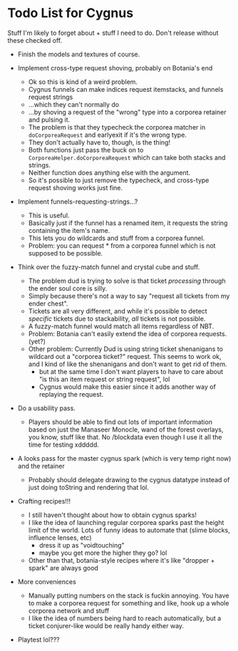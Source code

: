 Todo List for Cygnus
====================

Stuff I'm likely to forget about + stuff I need to do. Don't release without these checked off.

* Finish the models and textures of course.

* Implement cross-type request shoving, probably on Botania's end
  * Ok so this is kind of a weird problem.
  * Cygnus funnels can make indices request itemstacks, and funnels request strings
  * ...which they can't normally do
  * ...by shoving a request of the "wrong" type into a corporea retainer and pulsing it.
  * The problem is that they typecheck the corporea matcher in `doCorporeaRequest` and earlyexit if it's the wrong type.
  * They don't actually have to, though, is the thing!
  * Both functions just pass the buck on to `CorporeaHelper.doCorporeaRequest` which can take both stacks and strings.
  * Neither function does anything else with the argument.
  * So it's possible to just remove the typecheck, and cross-type request shoving works just fine.
  
* Implement funnels-requesting-strings...?
  * This is useful.
  * Basically just if the funnel has a renamed item, it requests the string containing the item's name.
  * This lets you do wildcards and stuff from a corporea funnel.
  * Problem: you can request * from a corporea funnel which is not supposed to be possible.

* Think over the fuzzy-match funnel and crystal cube and stuff.
  * The problem dud is trying to solve is that ticket *processing* through the ender soul core is silly.
  * Simply because there's not a way to say "request all tickets from my ender chest".
  * Tickets are all very different, and while it's possible to detect *specific* tickets due to stackability, *all* tickets is not possible.
  * A fuzzy-match funnel would match all items regardless of NBT.
  * Problem: Botania can't easily extend the idea of corporea requests. (yet?)
  * Other problem: Currently Dud is using string ticket shenanigans to wildcard out a "corporea ticket?" request. This seems to work ok, and I kind of like the shenanigans and don't want to get rid of them.
    * but at the same time I don't want players to have to care about "is this an item request or string request", lol
    * Cygnus would make this easier since it adds another way of replaying the request.

* Do a usability pass.
  * Players should be able to find out lots of important information based on just the Manaseer Monocle, wand of the forest overlays, you know, stuff like that. No /blockdata even though I use it all the time for testing xddddd.

* A looks pass for the master cygnus spark (which is very temp right now) and the retainer
  * Probably should delegate drawing to the cygnus datatype instead of just doing toString and rendering that lol.

* Crafting recipes!!!
  * I still haven't thought about how to obtain cygnus sparks!
  * I like the idea of launching regular corporea sparks past the height limit of the world. Lots of funny ideas to automate that (slime blocks, influence lenses, etc)
    * dress it up as "voidtouching"
    * maybe you get more the higher they go? lol
  * Other than that, botania-style recipes where it's like "dropper + spark" are always good

* More conveniences
  * Manually putting numbers on the stack is fuckin annoying. You have to make a corporea request for something and like, hook up a whole corporea network and stuff
  * I like the idea of numbers being hard to reach automatically, but a ticket conjurer-like would be really handy either way.

* Playtest lol???